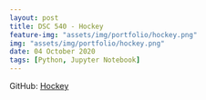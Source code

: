 ```yaml
---
layout: post
title: DSC 540 - Hockey
feature-img: "assets/img/portfolio/hockey.png"
img: "assets/img/portfolio/hockey.png"
date: 04 October 2020
tags: [Python, Jupyter Notebook]
---
```

GitHub: 
[Hockey](https://github.com/knmoses/DSC540)

